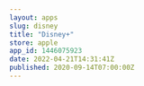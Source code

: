 ```yaml
---
layout: apps
slug: disney
title: "Disney+"
store: apple
app_id: 1446075923
date: 2022-04-21T14:31:41Z
published: 2020-09-14T07:00:00Z
---
```

